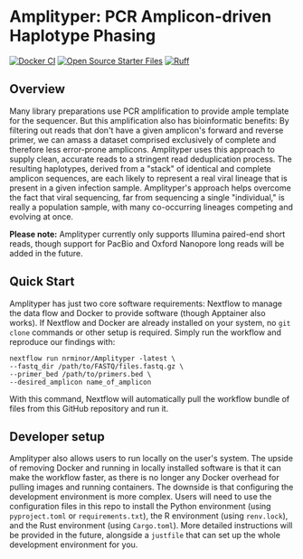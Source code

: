 # Amplityper: PCR Amplicon-driven Haplotype Phasing
[![Docker CI](https://github.com/nrminor/Amplityper/actions/workflows/docker-image.yaml/badge.svg)](https://github.com/nrminor/Amplityper/actions/workflows/docker-image.yaml) [![Open Source Starter Files](https://github.com/nrminor/Amplityper/actions/workflows/open-source-starter.yaml/badge.svg)](https://github.com/nrminor/Amplityper/actions/workflows/open-source-starter.yaml) [![Ruff](https://img.shields.io/endpoint?url=https://raw.githubusercontent.com/astral-sh/ruff/main/assets/badge/v2.json)](https://github.com/astral-sh/ruff)

## Overview
Many library preparations use PCR amplification to provide ample template for the sequencer. But this amplification also has bioinformatic benefits: By filtering out reads that don't have a given amplicon's forward and reverse primer, we can amass a dataset comprised exclusively of complete and therefore less error-prone amplicons. Amplityper uses this approach to supply clean, accurate reads to a stringent read deduplication process. The resulting haplotypes, derived from a "stack" of identical and complete amplicon sequences, are each likely to represent a real viral lineage that is present in a given infection sample. Amplityper's approach helps overcome the fact that viral sequencing, far from sequencing a single "individual," is really a population sample, with many co-occurring lineages competing and evolving at once.

**Please note:** Amplityper currently only supports Illumina paired-end short reads, though support for PacBio and Oxford Nanopore long reads will be added in the future.

## Quick Start

Amplityper has just two core software requirements: Nextflow to manage the data flow and Docker to provide software (though Apptainer also works). If Nextflow and Docker are already installed on your system, no `git clone` commands or other setup is required. Simply run the workflow and reproduce our findings with:

```
nextflow run nrminor/Amplityper -latest \
--fastq_dir /path/to/FASTQ/files.fastq.gz \
--primer_bed /path/to/primers.bed \
--desired_amplicon name_of_amplicon
```

With this command, Nextflow will automatically pull the workflow bundle of files from this GitHub repository and run it.

## Developer setup
Amplityper also allows users to run locally on the user's system. The upside of removing Docker and running in locally installed software is that it can make the workflow faster, as there is no longer any Docker overhead for pulling images and running containers. The downside is that configuring the development environment is more complex. Users will need to use the configuration files in this repo to install the Python environment (using `pyproject.toml` or `requirements.txt`), the R environment (using `renv.lock`), and the Rust environment (using `Cargo.toml`). More detailed instructions will be provided in the future, alongside a `justfile` that can set up the whole development environment for you.
